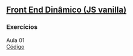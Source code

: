## [Front End Dinâmico (JS vanilla)](04-Front-Dinamico)
### Exercícios

Aula 01  
[Código](04-Front-Dinamico) 